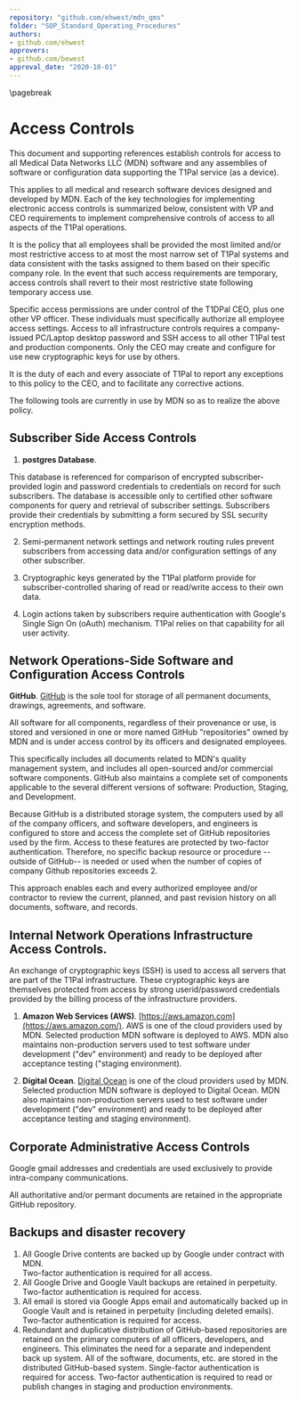 ```yaml
---
repository: "github.com/ehwest/mdn_qms"
folder: "SOP_Standard_Operating_Procedures"
authors:
- github.com/ehwest
approvers:
- github.com/bewest
approval_date: "2020-10-01"
---
```


\pagebreak
# Access Controls

This document and supporting references establish controls for access to all Medical Data Networks LLC (MDN) software and any assemblies of software or configuration data supporting the T1Pal service (as a device).

This applies to all medical and research software devices designed and developed by MDN.  Each of the key technologies for implementing electronic access controls is summarized below, consistent with VP and CEO requirements to implement comprehensive controls of access to all aspects of the T1Pal operations.  

It is the policy that all employees shall be provided the most limited and/or most restrictive access to at most the most narrow set of T1Pal systems and data consistent with the tasks assigned to them based on their specific company role.   In the event that such access requirements are temporary, access controls shall revert to their most restrictive state following temporary access use.

Specific access permissions are under control of the T1DPal CEO, plus one other VP officer.   These individuals must specifically authorize all employee access settings.  Access to all infrastructure controls requires a company-issued PC/Laptop desktop password and SSH access to all other T1Pal test and production components.   Only the CEO may create and configure for use new cryptographic keys for use by others.

It is the duty of each and every associate of T1Pal to report any exceptions to this policy to the CEO, and to facilitate any corrective actions.

The following tools are currently in use by MDN so as to realize the above policy.

## Subscriber Side Access Controls

1.  **postgres Database**.

This database is referenced for comparison of encrypted subscriber-provided login and password credentials to credentials on record for such subscribers.
The database is accessible only to certified other software components for query and retrieval of subscriber settings.  Subscribers provide their credentials by submitting a form secured by SSL security encryption methods.

2. Semi-permanent network settings and network routing rules prevent subscribers from accessing data and/or configuration settings of any other subscriber.

3. Cryptographic keys generated by the T1Pal platform provide for subscriber-controlled sharing of read or read/write access to their own data.

4. Login actions taken by subscribers require authentication with Google's Single Sign On (oAuth) mechanism.   T1Pal relies on that capability for all user activity.

## Network Operations-Side Software and Configuration Access Controls

**GitHub**. [GitHub](https://www.github.com/) is the sole tool for storage of all permanent documents, drawings, agreements, and software.   

All software for all components, regardless of their provenance or use, is stored and versioned in one or more named GitHub "repositories" owned by MDN and is under access control by its officers and designated employees.   

This specifically includes all documents related to MDN's quality management system, and includes all open-sourced and/or commercial software components.  GitHub also maintains a complete set of components applicable to the several different versions of software:  Production, Staging, and Development.   

Because GitHub is a distributed storage system, the computers used by all of the company officers, and software developers, and engineers is configured to store and access the complete set of GitHub repositories used by the firm.  Access to these features are protected by two-factor authentication.   Therefore, no specific backup resource or procedure --outside of GitHub-- is needed or used when the number of copies of company Github repositories exceeds 2.

This approach enables each and every authorized employee and/or contractor to review the current, planned, and past revision history on all documents, software, and records.

## Internal Network Operations Infrastructure Access Controls.

An exchange of cryptographic keys (SSH) is used to access all servers that are part of the T1Pal infrastructure.   These cryptographic keys are themselves protected from access by strong userid/password credentials provided by the billing process of the infrastructure providers.

1. **Amazon Web Services (AWS)**. [https://aws.amazon.com](https://aws.amazon.com/). AWS is one of the cloud providers used by MDN.  Selected production MDN software is deployed to AWS. MDN also maintains non-production servers used to test software under development (&quot;dev&quot; environment) and ready to be deployed after acceptance testing (&quot;staging environment).

2. **Digital Ocean**. [Digital Ocean](https://digitalocean.com)  is one of the cloud providers used by MDN.  Selected production MDN software is deployed to Digital Ocean. MDN also maintains non-production servers used to test software under development (&quot;dev&quot; environment) and ready to be deployed after acceptance testing and staging environment).

##  Corporate Administrative Access Controls

Google gmail addresses and credentials are used exclusively to provide intra-company communications.  

All authoritative and/or permant documents are retained in the appropriate GitHub repository.

## Backups and disaster recovery

1. All Google Drive contents are backed up by Google under contract with MDN.  
Two-factor authentication is required for all access.
2. All Google Drive and Google Vault backups are retained in perpetuity.   Two-factor authentication is required for access.
3. All email is stored via Google Apps email and automatically backed up in Google Vault and is retained in perpetuity (including deleted emails). Two-factor authentication is required for access.
4. Redundant and duplicative distribution of GitHub-based repositories are retained on the primary computers of all officers, developers, and engineers.  This eliminates the need for a separate and independent back up system.  All of the software, documents, etc. are stored in the distributed GitHub-based system.  Single-factor authentication is required for access.  Two-factor authentication is required to read or publish changes in staging and production environments.

